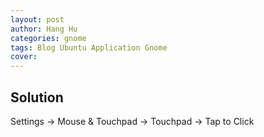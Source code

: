```yaml
---
layout: post
author: Hang Hu
categories: gnome
tags: Blog Ubuntu Application Gnome 
cover: 
---
```

## Solution

 Settings -> Mouse & Touchpad -> Touchpad -> Tap to Click
